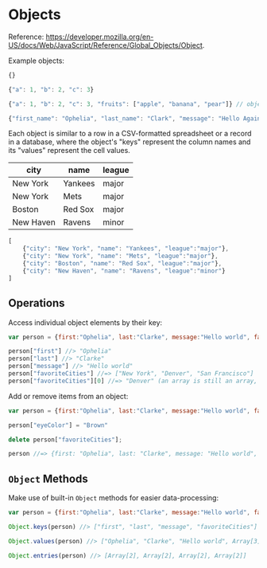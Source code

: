 
# Objects

Reference: https://developer.mozilla.org/en-US/docs/Web/JavaScript/Reference/Global_Objects/Object.

Example objects:

```js
{}

{"a": 1, "b": 2, "c": 3}

{"a": 1, "b": 2, "c": 3, "fruits": ["apple", "banana", "pear"]} // objects can contain lists, or even other nested objects

{"first_name": "Ophelia", "last_name": "Clark", "message": "Hello Again"}
```

Each object is similar to a row in a CSV-formatted spreadsheet or a record in a database, where the object's "keys" represent the column names and its "values" represent the cell values.

city | name | league
--- | --- | ---
New York | Yankees | major
New York | Mets | major
Boston | Red Sox | major
New Haven | Ravens | minor


```js
[
    {"city": "New York", "name": "Yankees", "league":"major"},
    {"city": "New York", "name": "Mets", "league":"major"},
    {"city": "Boston", "name": "Red Sox", "league":"major"},
    {"city": "New Haven", "name": "Ravens", "league":"minor"}
]
```


## Operations

Access individual object elements by their key:

```` js
var person = {first:"Ophelia", last:"Clarke", message:"Hello world", favoriteCities:["New York", "Denver", "San Francisco"]}

person["first"] //> "Ophelia"
person["last"] //> "Clarke"
person["message"] //> "Hello world"
person["favoriteCities"] //=> ["New York", "Denver", "San Francisco"]
person["favoriteCities"][0] //=> "Denver" (an array is still an array, even if it exists inside a JSON object!)
````

Add or remove items from an object:

```` js
var person = {first:"Ophelia", last:"Clarke", message:"Hello world", favoriteCities:["New York", "Denver", "San Francisco"]}

person["eyeColor"] = "Brown"

delete person["favoriteCities"];

person //=> {first: "Ophelia", last: "Clarke", message: "Hello world", eyeColor: "Brown"}
````

## `Object` Methods

Make use of built-in `Object` methods for easier data-processing:

```` js
var person = {first:"Ophelia", last:"Clarke", message:"Hello world", favoriteCities:["New York", "Denver", "San Francisco"]}

Object.keys(person) //> ["first", "last", "message", "favoriteCities"]

Object.values(person) //> ["Ophelia", "Clarke", "Hello world", Array[3]]

Object.entries(person) //> [Array[2], Array[2], Array[2], Array[2]]
````
